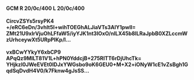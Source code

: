 #### GCM R 20/0c/400 L 20/0c/400
**CircvZSYs5rsyPK4**<br/>**+/eRC6eDn/3vhIt5I+wihTOEGhALJiaVTs3AlY1pwlI=**<br/>**ZMt21U9xlrVjuOhLFfaW5/iyYJK1nt3lOxO/nlLX45b8ILRaJpbB0XZLccmWzUrhceywXt5URpPIKp/I...**<br/><br/>
**vxBCwYYkyY6xbCP9**<br/>**APqQz9MlLT81V1L+hPN0YddcjB+275RITT6rDjUhcTk=**<br/>**YHjkzl0JWeEVEt0lDJxYWGsbo9oK6GEU0+M+X2+iONyW1cE1vZsBgh1GqdSqDvdH4V0/k7Fknw4gJsSS...**